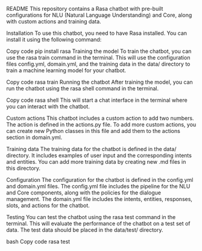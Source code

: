 README
This repository contains a Rasa chatbot with pre-built configurations for NLU (Natural Language Understanding) and Core, along with custom actions and training data.

Installation
To use this chatbot, you need to have Rasa installed. You can install it using the following command:

Copy code
pip install rasa
Training the model
To train the chatbot, you can use the rasa train command in the terminal. This will use the configuration files config.yml, domain.yml, and the training data in the data/ directory to train a machine learning model for your chatbot.

Copy code
rasa train
Running the chatbot
After training the model, you can run the chatbot using the rasa shell command in the terminal.

Copy code
rasa shell
This will start a chat interface in the terminal where you can interact with the chatbot.

Custom actions
This chatbot includes a custom action to add two numbers. The action is defined in the actions.py file. To add more custom actions, you can create new Python classes in this file and add them to the actions section in domain.yml.

Training data
The training data for the chatbot is defined in the data/ directory. It includes examples of user input and the corresponding intents and entities. You can add more training data by creating new .md files in this directory.

Configuration
The configuration for the chatbot is defined in the config.yml and domain.yml files. The config.yml file includes the pipeline for the NLU and Core components, along with the policies for the dialogue management. The domain.yml file includes the intents, entities, responses, slots, and actions for the chatbot.

Testing
You can test the chatbot using the rasa test command in the terminal. This will evaluate the performance of the chatbot on a test set of data. The test data should be placed in the data/test/ directory.

bash
Copy code
rasa test

